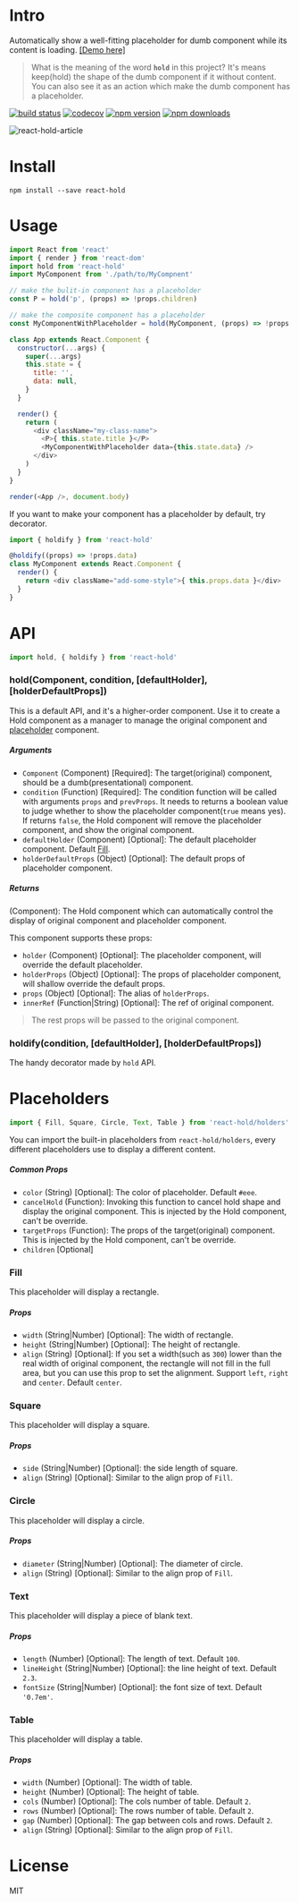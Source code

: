# Intro

Automatically show a well-fitting placeholder for dumb component while its content is loading. [[Demo here]](http://toplan.github.io/react-hold/)

> What is the meaning of the word **`hold`** in this project? It's means keep(hold) the shape of the dumb component if it without content. You can also see it as an action which make the dumb component has a placeholder.

[![build status](https://travis-ci.org/toplan/react-hold.svg?branch=master)](https://travis-ci.org/toplan/react-hold)
[![codecov](https://codecov.io/gh/toplan/react-hold/branch/master/graph/badge.svg)](https://codecov.io/gh/toplan/react-hold)
[![npm version](https://img.shields.io/npm/v/react-hold.svg)](https://www.npmjs.com/package/react-hold)
[![npm downloads](https://img.shields.io/npm/dm/react-hold.svg)](https://www.npmjs.com/package/react-hold)

![react-hold-article](http://toplan.github.io/img/react-hold-article.gif)

# Install

```
npm install --save react-hold
```

# Usage

```js
import React from 'react'
import { render } from 'react-dom'
import hold from 'react-hold'
import MyComponent from './path/to/MyCompnent'

// make the bulit-in component has a placeholder
const P = hold('p', (props) => !props.children)

// make the composite component has a placeholder
const MyComponentWithPlaceholder = hold(MyComponent, (props) => !props.data)

class App extends React.Component {
  constructor(...args) {
    super(...args)
    this.state = {
      title: '',
      data: null,
    }
  }

  render() {
    return (
      <div className="my-class-name">
        <P>{ this.state.title }</P>
        <MyComponentWithPlaceholder data={this.state.data} />
      </div>
    )
  }
}

render(<App />, document.body)
```

If you want to make your component has a placeholder by default, try decorator.

```js
import { holdify } from 'react-hold'

@holdify((props) => !props.data)
class MyComponent extends React.Component {
  render() {
    return <div className="add-some-style">{ this.props.data }</div>
  }
}
```
# API

```js
import hold, { holdify } from 'react-hold'
```

### hold(Component, condition, [defaultHolder], [holderDefaultProps])

This is a default API, and it's a higher-order component.
Use it to create a Hold component as a manager to manage the original component and [placeholder](#placeholders) component.

##### Arguments

- `Component` (Component) [Required]: The target(original) component, should be a dumb(presentational) component.
- `condition` (Function) [Required]: The condition function will be called with arguments `props` and `prevProps`.
It needs to returns a boolean value to judge whether to show the placeholder component(`true` means yes).
If returns `false`, the Hold component will remove the placeholder component, and show the original component.
- `defaultHolder` (Component) [Optional]: The default placeholder component. Default [Fill](#fill).
- `holderDefaultProps` (Object) [Optional]: The default props of placeholder component.

##### Returns

(Component): The Hold component which can automatically control the display of original component and placeholder component.

This component supports these props:
- `holder` (Component) [Optional]: The placeholder component, will override the default placeholder.
- `holderProps` (Object) [Optional]: The props of placeholder component, will shallow override the default props.
- `props` (Object) [Optional]: The alias of `holderProps`.
- `innerRef` (Function|String) [Optional]: The ref of original component.

> The rest props will be passed to the original component.

### holdify(condition, [defaultHolder], [holderDefaultProps])

The handy decorator made by `hold` API.

# Placeholders

```js
import { Fill, Square, Circle, Text, Table } from 'react-hold/holders'
```

You can import the built-in placeholders from `react-hold/holders`, every different placeholders use to display a different content.

##### Common Props
- `color` (String) [Optional]: The color of placeholder. Default `#eee`.
- `cancelHold` (Function): Invoking this function to cancel hold shape and display the original component. This is injected by the Hold component, can't be override.
- `targetProps` (Function): The props of the target(original) component. This is injected by the Hold component, can't be override.
- `children` [Optional]

### Fill

This placeholder will display a rectangle.

##### Props
- `width` (String|Number) [Optional]: The width of rectangle.
- `height` (String|Number) [Optional]: The height of rectangle.
- `align` (String) [Optional]: If you set a width(such as `300`) lower than the real width of original component,
the rectangle will not fill in the full area, but you can use this prop to set the alignment.
Support `left`, `right` and `center`. Default `center`.

### Square

This placeholder will display a square.

##### Props
- `side` (String|Number) [Optional]: the side length of square.
- `align` (String) [Optional]: Similar to the align prop of `Fill`.

### Circle

This placeholder will display a circle.

##### Props
- `diameter` (String|Number) [Optional]: The diameter of circle.
- `align` (String) [Optional]: Similar to the align prop of `Fill`.

### Text

This placeholder will display a piece of blank text.

##### Props
- `length` (Number) [Optional]: The length of text. Default `100`.
- `lineHeight` (String|Number) [Optional]: the line height of text. Default `2.3`.
- `fontSize` (String|Number) [Optional]: the font size of text. Default `'0.7em'`.

### Table

This placeholder will display a table.

##### Props
- `width` (Number) [Optional]: The width of table.
- `height` (Number) [Optional]: The height of table.
- `cols` (Number) [Optional]: The cols number of table. Default `2`.
- `rows` (Number) [Optional]: The rows number of table. Default `2`.
- `gap` (Number) [Optional]: The gap between cols and rows. Default `2`.
- `align` (String) [Optional]: Similar to the align prop of `Fill`.

# License

MIT
